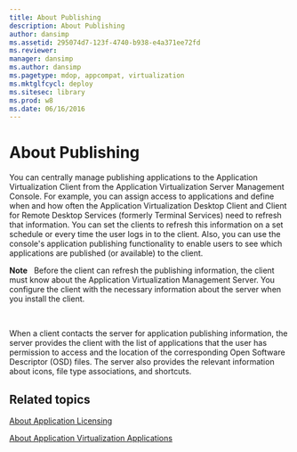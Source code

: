 ```yaml
---
title: About Publishing
description: About Publishing
author: dansimp
ms.assetid: 295074d7-123f-4740-b938-e4a371ee72fd
ms.reviewer: 
manager: dansimp
ms.author: dansimp
ms.pagetype: mdop, appcompat, virtualization
ms.mktglfcycl: deploy
ms.sitesec: library
ms.prod: w8
ms.date: 06/16/2016
---
```



# About Publishing


You can centrally manage publishing applications to the Application Virtualization Client from the Application Virtualization Server Management Console. For example, you can assign access to applications and define when and how often the Application Virtualization Desktop Client and Client for Remote Desktop Services (formerly Terminal Services) need to refresh that information. You can set the clients to refresh this information on a set schedule or every time the user logs in to the client. Also, you can use the console's application publishing functionality to enable users to see which applications are published (or available) to the client.

**Note**  
Before the client can refresh the publishing information, the client must know about the Application Virtualization Management Server. You configure the client with the necessary information about the server when you install the client.

 

When a client contacts the server for application publishing information, the server provides the client with the list of applications that the user has permission to access and the location of the corresponding Open Software Descriptor (OSD) files. The server also provides the relevant information about icons, file type associations, and shortcuts.

## Related topics


[About Application Licensing](about-application-licensing.md)

[About Application Virtualization Applications](about-application-virtualization-applications.md)

 

 





